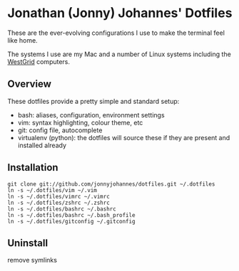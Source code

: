 Jonathan (Jonny) Johannes' Dotfiles
===================================
  
  These are the ever-evolving configurations I use to make the terminal feel like home. 

  The systems I use are my Mac and a number of Linux systems including the [WestGrid](http://westgrid.ca/) computers.

Overview
--------

  These dotfiles provide a pretty simple and standard setup:
  
  - bash: aliases, configuration, environment settings
  - vim: syntax highlighting, colour theme, etc
  - git: config file, autocomplete
  - virtualenv (python): the dotfiles will source these if they are present and installed already

Installation
------------
    
    git clone git://github.com/jonnyjohannes/dotfiles.git ~/.dotfiles
    ln -s ~/.dotfiles/vim ~/.vim
    ln -s ~/.dotfiles/vimrc ~/.vimrc
    ln -s ~/.dotfiles/zshrc ~/.zshrc
    ln -s ~/.dotfiles/bashrc ~/.bashrc
    ln -s ~/.dotfiles/bashrc ~/.bash_profile
    ln -s ~/.dotfiles/gitconfig ~/.gitconfig

Uninstall
---------

  remove symlinks 

